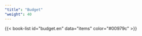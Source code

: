 ```yaml
---
"title": "Budget"
"weight": 40
---
```


{{< book-list id="budget.en" data="items" color="#00979c" >}}
